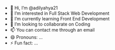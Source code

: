 - 👋 Hi, I’m @adilyahya21
- 👀 I’m interested in Full Stack Web Development
- 🌱 I’m currently learning Front End Development
- 💞️ I’m looking to collaborate on Coding
- 📫 You can contact me through an email
- 😄 Pronouns: ...
- ⚡ Fun fact: ...

<!---
adilyahya21/adilyahya21 is a ✨ special ✨ repository because its `README.md` (this file) appears on your GitHub profile.
You can click the Preview link to take a look at your changes.
--->
